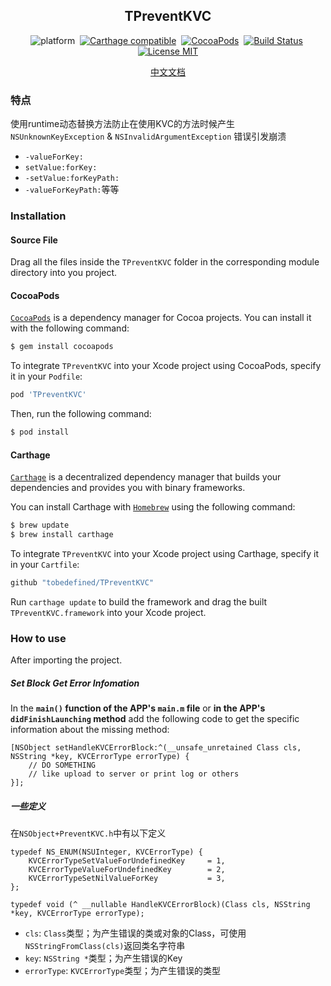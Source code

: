 <div align="center">

TPreventKVC
------

</div>

<div align="center">

![platform](https://img.shields.io/badge/Platform-iOS%20%7C%20tvOS%20%7C%20macOS%20%7C%20watchOS-brightgreen.svg)&nbsp;
[![Carthage compatible](https://img.shields.io/badge/Carthage-compatible-4BC51D.svg?style=flat)](https://github.com/Carthage/Carthage)&nbsp;
[![CocoaPods](https://img.shields.io/badge/Cocoapods-compatible-brightgreen.svg?style=flat)](http://cocoapods.org/)&nbsp;
[![Build Status](https://travis-ci.org/ToBeDefined/TPreventKVC.svg?branch=master)](https://travis-ci.org/ToBeDefined/TPreventKVC)&nbsp;
[![License MIT](https://img.shields.io/badge/license-MIT-green.svg?style=flat)](https://github.com/tobedefined/TPreventKVC/blob/master/LICENSE)

</div>

<div align="center">

[中文文档](README_CN.md)

</div>


### 特点

使用runtime动态替换方法防止在使用KVC的方法时候产生 `NSUnknownKeyException` & `NSInvalidArgumentException` 错误引发崩溃

- `-valueForKey:`
- `setValue:forKey:`
- `-setValue:forKeyPath:`
- `-valueForKeyPath:`等等


### Installation

#### Source File

Drag all the files inside the `TPreventKVC` folder in the corresponding module directory into you project.

#### CocoaPods

[`CocoaPods`](https://cocoapods.org/) is a dependency manager for Cocoa projects. You can install it with the following command:

```bash
$ gem install cocoapods
```

To integrate `TPreventKVC` into your Xcode project using CocoaPods, specify it in your `Podfile`:

```ruby
pod 'TPreventKVC'
```

Then, run the following command:

```bash
$ pod install
```

#### Carthage

[`Carthage`](https://github.com/Carthage/Carthage) is a decentralized dependency manager that builds your dependencies and provides you with binary frameworks.

You can install Carthage with [`Homebrew`](https://brew.sh/) using the following command:

```bash
$ brew update
$ brew install carthage
```

To integrate `TPreventKVC` into your Xcode project using Carthage, specify it in your `Cartfile`:

```ruby
github "tobedefined/TPreventKVC"
```

Run `carthage update` to build the framework and drag the built `TPreventKVC.framework` into your Xcode project.

### How to use

After importing the project.

##### Set Block Get Error Infomation

In the  **`main()` function of the APP's `main.m` file**  or  **in the APP's `didFinishLaunching` method**  add the following code to get the specific information about the missing method:

```objc
[NSObject setHandleKVCErrorBlock:^(__unsafe_unretained Class cls, NSString *key, KVCErrorType errorType) {
    // DO SOMETHING
    // like upload to server or print log or others
}];
```

##### 一些定义

在`NSObject+PreventKVC.h`中有以下定义

```objc
typedef NS_ENUM(NSUInteger, KVCErrorType) {
    KVCErrorTypeSetValueForUndefinedKey     = 1,
    KVCErrorTypeValueForUndefinedKey        = 2,
    KVCErrorTypeSetNilValueForKey           = 3,
};

typedef void (^ __nullable HandleKVCErrorBlock)(Class cls, NSString *key, KVCErrorType errorType);
```

- `cls`: `Class`类型；为产生错误的类或对象的Class，可使用`NSStringFromClass(cls)`返回类名字符串
- `key`: `NSString *`类型；为产生错误的Key
- `errorType`: `KVCErrorType`类型；为产生错误的类型


